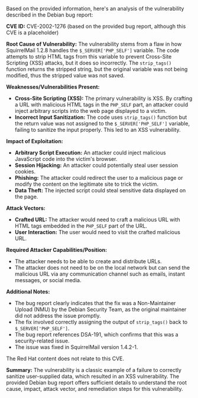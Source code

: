 Based on the provided information, here's an analysis of the vulnerability described in the Debian bug report:

**CVE ID:** CVE-2002-1276 (based on the provided bug report, although this CVE is a placeholder)

**Root Cause of Vulnerability:**
The vulnerability stems from a flaw in how SquirrelMail 1.2.8 handles the `$_SERVER['PHP_SELF']` variable.  The code attempts to strip HTML tags from this variable to prevent Cross-Site Scripting (XSS) attacks, but it does so incorrectly. The `strip_tags()` function returns the stripped string, but the original variable was not being modified, thus the stripped value was not saved.

**Weaknesses/Vulnerabilities Present:**
-   **Cross-Site Scripting (XSS):** The primary vulnerability is XSS. By crafting a URL with malicious HTML tags in the `PHP_SELF` part, an attacker could inject arbitrary scripts into the web page displayed to a victim.
-   **Incorrect Input Sanitization:** The code uses `strip_tags()` function but the return value was not assigned to the `$_SERVER['PHP_SELF']` variable, failing to sanitize the input properly. This led to an XSS vulnerability.

**Impact of Exploitation:**
-   **Arbitrary Script Execution:** An attacker could inject malicious JavaScript code into the victim's browser.
-   **Session Hijacking:** An attacker could potentially steal user session cookies.
-   **Phishing:**  The attacker could redirect the user to a malicious page or modify the content on the legitimate site to trick the victim.
-   **Data Theft:** The injected script could steal sensitive data displayed on the page.

**Attack Vectors:**
-   **Crafted URL:** The attacker would need to craft a malicious URL with HTML tags embedded in the `PHP_SELF` part of the URL.
-   **User Interaction:** The user would need to visit the crafted malicious URL.

**Required Attacker Capabilities/Position:**
-   The attacker needs to be able to create and distribute URLs.
-   The attacker does not need to be on the local network but can send the malicious URL via any communication channel such as emails, instant messages, or social media.

**Additional Notes:**
-   The bug report clearly indicates that the fix was a Non-Maintainer Upload (NMU) by the Debian Security Team, as the original maintainer did not address the issue promptly.
-   The fix involved correctly assigning the output of `strip_tags()` back to `$_SERVER['PHP_SELF']`.
-   The bug report references DSA-191, which confirms that this was a security-related issue.
-   The issue was fixed in SquirrelMail version 1.4.2-1.

The Red Hat content does not relate to this CVE.

**Summary:** The vulnerability is a classic example of a failure to correctly sanitize user-supplied data, which resulted in an XSS vulnerability. The provided Debian bug report offers sufficient details to understand the root cause, impact, attack vector, and remediation steps for this vulnerability.